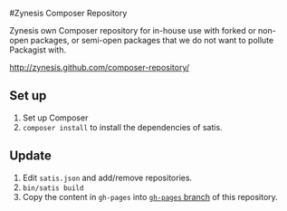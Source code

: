 #Zynesis Composer Repository

Zynesis own Composer repository for in-house use with forked or non-open packages, or semi-open packages that we do not want to pollute Packagist with.

http://zynesis.github.com/composer-repository/

## Set up

1. Set up Composer
1. `composer install` to install the dependencies of satis.

## Update

1. Edit `satis.json` and add/remove repositories.
2. `bin/satis build`
3. Copy the content in `gh-pages` into [`gh-pages` branch](https://github.com/zynesis/composer-repository/tree/gh-pages) of this repository.
